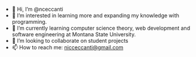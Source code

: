 - 👋 Hi, I’m @nceccanti
- 👀 I’m interested in learning more and expanding my knowledge with programming.
- 🌱 I’m currently learning computer science theory, web development and software engineering at Montana State University.
- 💞️ I’m looking to collaborate on student projects
- 📫 How to reach me: nicceccanti@gmail.com

<!---
nceccanti/nceccanti is a ✨ special ✨ repository because its `README.md` (this file) appears on your GitHub profile.
You can click the Preview link to take a look at your changes.
--->
